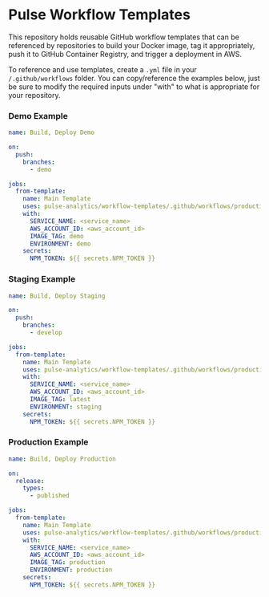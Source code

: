 # Pulse Workflow Templates

This repository holds reusable GitHub workflow templates that can be referenced by repositories to build your Docker image, tag it appropriately, push it to GitHub Container Registry, and trigger a deployment in AWS.

To reference and use templates, create a `.yml` file in your `/.github/workflows` folder. You can copy/reference the examples below, just be sure to modify the required inputs under "with" to what is appropriate for your repository. 

### Demo Example
```yml
name: Build, Deploy Demo

on:
  push:
    branches:
      - demo

jobs:
  from-template:
    name: Main Template
    uses: pulse-analytics/workflow-templates/.github/workflows/production.yml@main
    with:
      SERVICE_NAME: <service_name>
      AWS_ACCOUNT_ID: <aws_account_id>
      IMAGE_TAG: demo
      ENVIRONMENT: demo
    secrets:
      NPM_TOKEN: ${{ secrets.NPM_TOKEN }}
```

### Staging Example
```yml
name: Build, Deploy Staging

on:
  push:
    branches:
      - develop

jobs:
  from-template:
    name: Main Template
    uses: pulse-analytics/workflow-templates/.github/workflows/production.yml@main
    with:
      SERVICE_NAME: <service_name>
      AWS_ACCOUNT_ID: <aws_account_id>
      IMAGE_TAG: latest
      ENVIRONMENT: staging
    secrets:
      NPM_TOKEN: ${{ secrets.NPM_TOKEN }}
```

### Production Example
```yml
name: Build, Deploy Production

on:
  release:
    types: 
      - published

jobs:
  from-template:
    name: Main Template
    uses: pulse-analytics/workflow-templates/.github/workflows/production.yml@main
    with:
      SERVICE_NAME: <service_name>
      AWS_ACCOUNT_ID: <aws_account_id>
      IMAGE_TAG: production
      ENVIRONMENT: production
    secrets:
      NPM_TOKEN: ${{ secrets.NPM_TOKEN }}
```